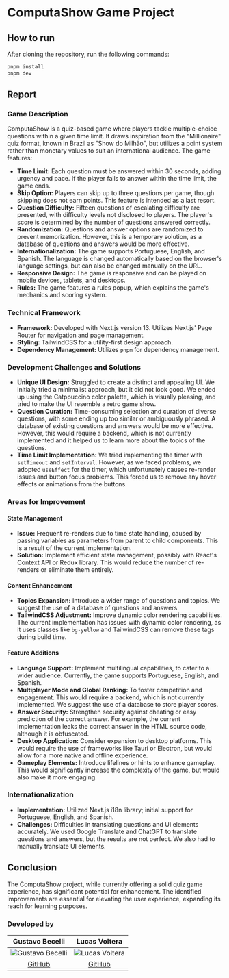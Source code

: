 # ComputaShow Game Project

## How to run

After cloning the repository, run the following commands:

```bash
pnpm install
pnpm dev
```

## Report

### Game Description

ComputaShow is a quiz-based game where players tackle multiple-choice questions within a given time limit. It draws inspiration from the "Millionaire" quiz format, known in Brazil as "Show do Milhão", but utilizes a point system rather than monetary values to suit an international audience. The game features:

- **Time Limit:** Each question must be answered within 30 seconds, adding urgency and pace. If the player fails to answer within the time limit, the game ends.
- **Skip Option:** Players can skip up to three questions per game, though skipping does not earn points. This feature is intended as a last resort.
- **Question Difficulty:** Fifteen questions of escalating difficulty are presented, with difficulty levels not disclosed to players. The player's score is determined by the number of questions answered correctly.
- **Randomization:** Questions and answer options are randomized to prevent memorization. However, this is a temporary solution, as a database of questions and answers would be more effective.
- **Internationalization:** The game supports Portuguese, English, and Spanish. The language is changed automatically based on the browser's language settings, but can also be changed manually on the URL.
- **Responsive Design:** The game is responsive and can be played on mobile devices, tablets, and desktops.
- **Rules:** The game features a rules popup, which explains the game's mechanics and scoring system.

### Technical Framework

- **Framework:** Developed with Next.js version 13. Utilizes Next.js' Page Router for navigation and page management.
- **Styling:** TailwindCSS for a utility-first design approach.
- **Dependency Management:** Utilizes `pnpm` for dependency management.

### Development Challenges and Solutions

- **Unique UI Design:** Struggled to create a distinct and appealing UI. We initially tried a minimalist approach, but it did not look good. We ended up using the Catppuccino color palette, which is visually pleasing, and tried to make the UI resemble a retro game show.
- **Question Curation:** Time-consuming selection and curation of diverse questions, with some ending up too similar or ambiguously phrased. A database of existing questions and answers would be more effective. However, this would require a backend, which is not currently implemented and it helped us to learn more about the topics of the questions.
- **Time Limit Implementation:** We tried implementing the timer with `setTimeout` and `setInterval`. However, as we faced problems, we adopted `useEffect` for the timer, which unfortunately causes re-render issues and button focus problems. This forced us to remove any hover effects or animations from the buttons.

### Areas for Improvement

#### State Management

- **Issue:** Frequent re-renders due to time state handling, caused by passing variables as parameters from parent to child components. This is a result of the current implementation.
- **Solution:** Implement efficient state management, possibly with React's Context API or Redux library. This would reduce the number of re-renders or eliminate them entirely.

#### Content Enhancement

- **Topics Expansion:** Introduce a wider range of questions and topics. We suggest the use of a database of questions and answers.
- **TailwindCSS Adjustment:** Improve dynamic color rendering capabilities. The current implementation has issues with dynamic color rendering, as it uses classes like `bg-yellow` and TailwindCSS can remove these tags during build time.

#### Feature Additions

- **Language Support:** Implement multilingual capabilities, to cater to a wider audience. Currently, the game supports Portuguese, English, and Spanish.
- **Multiplayer Mode and Global Ranking:** To foster competition and engagement. This would require a backend, which is not currently implemented. We suggest the use of a database to store player scores.
- **Answer Security:** Strengthen security against cheating or easy prediction of the correct answer. For example, the current implementation leaks the correct answer in the HTML source code, although it is obfuscated.
- **Desktop Application:** Consider expansion to desktop platforms. This would require the use of frameworks like Tauri or Electron, but would allow for a more native and offline experience.
- **Gameplay Elements:** Introduce lifelines or hints to enhance gameplay. This would significantly increase the complexity of the game, but would also make it more engaging.

### Internationalization

- **Implementation:** Utilized Next.js i18n library; initial support for Portuguese, English, and Spanish.
- **Challenges:** Difficulties in translating questions and UI elements accurately. We used Google Translate and ChatGPT to translate questions and answers, but the results are not perfect. We also had to manually translate UI elements.

## Conclusion

The ComputaShow project, while currently offering a solid quiz game experience, has significant potential for enhancement. The identified improvements are essential for elevating the user experience, expanding its reach for learning purposes.

### Developed by

|                       Gustavo Becelli                       |                         Lucas Voltera                          |
| :---------------------------------------------------------: | :------------------------------------------------------------: |
| ![Gustavo Becelli](https://github.com/becelli.png?size=100) | ![Lucas Voltera](https://github.com/lucasvoltera.png?size=100) |
|            [GitHub](https://github.com/becelli)             |           [GitHub](https://github.com/lucasvoltera)            |
